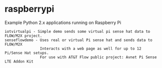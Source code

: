 # raspberrypi
Example Python 2.x applications running on Raspberry Pi

    iotvirtualpi - Simple demo sends some virtual pi sense hat data to FLOW/M2X project.
    senseflowdemo - Uses real or virtual Pi sense hat and sends data to FLOW/M2X
                    Interacts with a web page as well for up to 12 Pi/Sense Hat setups.
                    For use with AT&T Flow public project: Avnet Pi Sense LTE Addon Kit 
